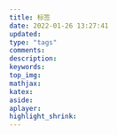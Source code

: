 ```yaml
---
title: 标签
date: 2022-01-26 13:27:41
updated:
type: "tags"
comments:
description:
keywords:
top_img:
mathjax:
katex:
aside:
aplayer:
highlight_shrink:
---
```

